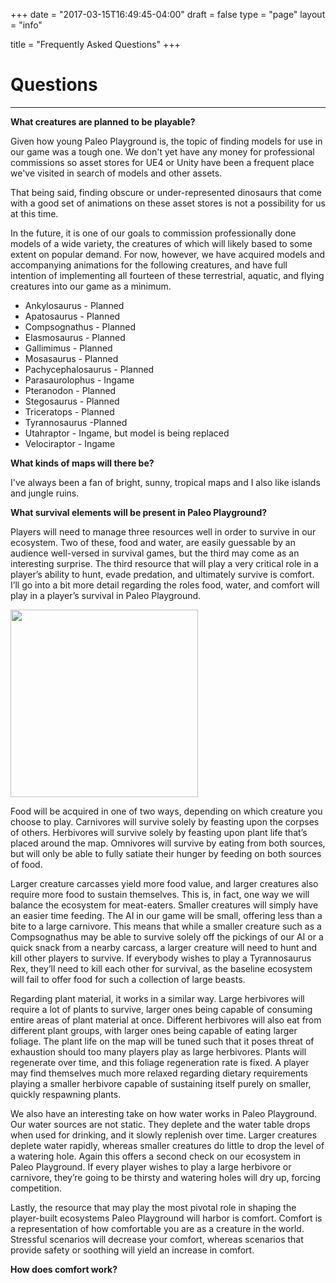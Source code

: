 +++
date = "2017-03-15T16:49:45-04:00"
draft = false
type = "page"
layout = "info"

title = "Frequently Asked Questions"
+++

# Questions
------
**What creatures are planned to be playable?**

Given how young Paleo Playground is, the topic of finding models for use in our game was a tough one.  We don't yet have any money for professional commissions so asset stores for UE4 or Unity have been a frequent place we've visited in search of models and other assets.

That being said, finding obscure or under-represented dinosaurs that come with a good set of animations on these asset stores is not a possibility for us at this time.  

In the future, it is one of our goals to commission professionally done models of a wide variety, the creatures of which will likely based to some extent on popular demand.  For now, however, we have acquired models and accompanying animations for the following creatures, and have full intention of implementing all fourteen of these terrestrial, aquatic, and flying creatures into our game as a minimum.

* Ankylosaurus - Planned
* Apatosaurus - Planned
* Compsognathus - Planned
* Elasmosaurus - Planned
* Gallimimus - Planned
* Mosasaurus - Planned
* Pachycephalosaurus - Planned
* Parasaurolophus - Ingame
* Pteranodon - Planned
* Stegosaurus - Planned
* Triceratops - Planned
* Tyrannosaurus -Planned
* Utahraptor - Ingame, but model is being replaced
* Velociraptor - Ingame

**What kinds of maps will there be?**

I've always been a fan of bright, sunny, tropical maps and I also like islands and jungle ruins.  

**What survival elements will be present in Paleo Playground?**

Players will need to manage three resources well in order to survive in our ecosystem.  Two of these, food and water, are easily guessable by an audience well-versed in survival games, but the third may come as an interesting surprise.  The third resource that will play a very critical role in a player’s ability to hunt, evade predation, and ultimately survive is comfort.  I’ll go into a bit more detail regarding the roles food, water, and comfort will play in a player’s survival in Paleo Playground.

<img src="/img/faq/UI.png" width=300>

Food will be acquired in one of two ways, depending on which creature you choose to play.  Carnivores will survive solely by feasting upon the corpses of others.  Herbivores will survive solely by feasting upon plant life that’s placed around the map.  Omnivores will survive by eating from both sources, but will only be able to fully satiate their hunger by feeding on both sources of food.

Larger creature carcasses yield more food value, and larger creatures also require more food to sustain themselves.  This is, in fact, one way we will balance the ecosystem for meat-eaters.  Smaller creatures will simply have an easier time feeding.  The AI in our game will be small, offering less than a bite to a large carnivore.  This means that while a smaller creature such as a Compsognathus may be able to survive solely off the pickings of our AI or a quick snack from a nearby carcass, a larger creature will need to hunt and kill other players to survive.  If everybody wishes to play a Tyrannosaurus Rex, they’ll need to kill each other for survival, as the baseline ecosystem will fail to offer food for such a collection of large beasts.

Regarding plant material, it works in a similar way.  Large herbivores will require a lot of plants to survive, larger ones being capable of consuming entire areas of plant material at once.  Different herbivores will also eat from different plant groups, with larger ones being capable of eating larger foliage.  The plant life on the map will be tuned such that it poses threat of exhaustion should too many players play as large herbivores.  Plants will regenerate over time, and this foliage regeneration rate is fixed.  A player may find themselves much more relaxed regarding dietary requirements playing a smaller herbivore capable of sustaining itself purely on smaller, quickly respawning plants.

We also have an interesting take on how water works in Paleo Playground.  Our water sources are not static.  They deplete and the water table drops when used for drinking, and it slowly replenish over time.  Larger creatures deplete water rapidly, whereas smaller creatures do little to drop the level of a watering hole.  Again this offers a second check on our ecosystem in Paleo Playground.  If every player wishes to play a large herbivore or carnivore, they’re going to be thirsty and watering holes will dry up, forcing competition.

Lastly, the resource that may play the most pivotal role in shaping the player-built ecosystems Paleo Playground will harbor is comfort.  Comfort is a representation of how comfortable you are as a creature in the world.  Stressful scenarios will decrease your comfort, whereas scenarios that provide safety or soothing will yield an increase in comfort.

**How does comfort work?**


